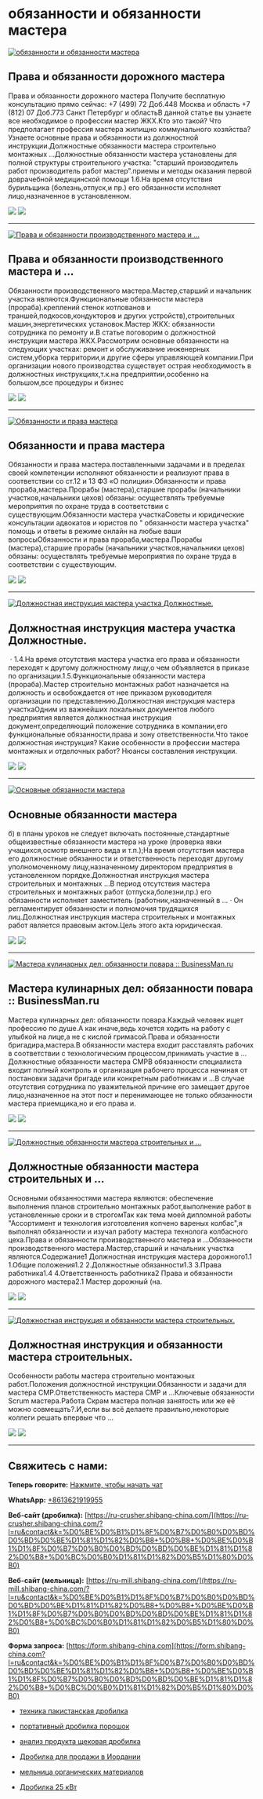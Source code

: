 # обязанности и обязанности мастера

<a href="https://swt.shibang-china.com/?l=ru&img&k=%D0%BE%D0%B1%D1%8F%D0%B7%D0%B0%D0%BD%D0%BD%D0%BE%D1%81%D1%82%D0%B8+%D0%B8+%D0%BE%D0%B1%D1%8F%D0%B7%D0%B0%D0%BD%D0%BD%D0%BE%D1%81%D1%82%D0%B8+%D0%BC%D0%B0%D1%81%D1%82%D0%B5%D1%80%D0%B0" target="_blank">![обязанности и обязанности мастера](http://static.shibang-china.com/all-800x300/156.jpg)</a>

## Права и обязанности дорожного мастера
Права и обязанности дорожного мастера Получите бесплатную консультацию прямо сейчас: +7 (499) 72 Доб.448 Москва и область +7 (812) 07 Доб.773 Санкт Петербург и областьВ данной статье вы узнаете все необходимое о профессии мастер ЖКХ.Кто это такой? Что предполагает профессия мастера жилищно коммунального хозяйства? Узнаете основные права и обязанности из должностной инструкции.Должностные обязанности мастера строительно монтажных …Должностные обязанности мастера установлены для полной структуры строительного участка: &quot;старший производитель работ производитель работ мастер&quot;.приемы и методы оказания первой доврачебной медицинской помощи 1.6.На время отсутствия бурильщика (болезнь,отпуск,и пр.) его обязанности исполняет лицо,назначенное в установленном.


<a href="https://whatsapp.shibangsoft.com/WhatsApp.php" target="_blank" title="WhatsApp">![](http://static.shibang-china.com/icon/whatsapp.png)</a> <a href="https://swt.shibang-china.com/?l=ru&icon&k=%D0%BE%D0%B1%D1%8F%D0%B7%D0%B0%D0%BD%D0%BD%D0%BE%D1%81%D1%82%D0%B8+%D0%B8+%D0%BE%D0%B1%D1%8F%D0%B7%D0%B0%D0%BD%D0%BD%D0%BE%D1%81%D1%82%D0%B8+%D0%BC%D0%B0%D1%81%D1%82%D0%B5%D1%80%D0%B0" target="_blank">![](http://static.shibang-china.com/icon/chat-ru.png)</a>

---

<a href="https://swt.shibang-china.com/?l=ru&img&k=%D0%BE%D0%B1%D1%8F%D0%B7%D0%B0%D0%BD%D0%BD%D0%BE%D1%81%D1%82%D0%B8+%D0%B8+%D0%BE%D0%B1%D1%8F%D0%B7%D0%B0%D0%BD%D0%BD%D0%BE%D1%81%D1%82%D0%B8+%D0%BC%D0%B0%D1%81%D1%82%D0%B5%D1%80%D0%B0" target="_blank">![Права и обязанности производственного мастера и …](http://static.shibang-china.com/all-800x300/759.jpg)</a>

## Права и обязанности производственного мастера и …
Обязанности производственного мастера.Мастер,старший и начальник участка являются.Функциональные обязанности мастера (прораба).креплений стенок котлованов и траншей,подкосов,кондукторов и других устройств),строительных машин,энергетических установок.Мастер ЖКХ: обязанности сотрудника по ремонту и.В статье поговорим о должностной инструкции мастера ЖКХ.Рассмотрим основные обязанности на следующих участках: ремонт и обслуживание инженерных систем,уборка территории,и другие сферы управляющей компании.При организации нового производства существует острая необходимость в должностных инструкциях,т.к.на предприятии,особенно на большом,все процедуры и бизнес


<a href="https://whatsapp.shibangsoft.com/WhatsApp.php" target="_blank" title="WhatsApp">![](http://static.shibang-china.com/icon/whatsapp.png)</a> <a href="https://swt.shibang-china.com/?l=ru&icon&k=%D0%BE%D0%B1%D1%8F%D0%B7%D0%B0%D0%BD%D0%BD%D0%BE%D1%81%D1%82%D0%B8+%D0%B8+%D0%BE%D0%B1%D1%8F%D0%B7%D0%B0%D0%BD%D0%BD%D0%BE%D1%81%D1%82%D0%B8+%D0%BC%D0%B0%D1%81%D1%82%D0%B5%D1%80%D0%B0" target="_blank">![](http://static.shibang-china.com/icon/chat-ru.png)</a>

---

<a href="https://swt.shibang-china.com/?l=ru&img&k=%D0%BE%D0%B1%D1%8F%D0%B7%D0%B0%D0%BD%D0%BD%D0%BE%D1%81%D1%82%D0%B8+%D0%B8+%D0%BE%D0%B1%D1%8F%D0%B7%D0%B0%D0%BD%D0%BD%D0%BE%D1%81%D1%82%D0%B8+%D0%BC%D0%B0%D1%81%D1%82%D0%B5%D1%80%D0%B0" target="_blank">![Обязанности и права мастера](http://static.shibang-china.com/all-800x300/16.jpg)</a>

## Обязанности и права мастера
Обязанности и права мастера.поставленными задачами и в пределах своей компетенции исполняют обязанности и реализуют права в соответствии со ст.12 и 13 ФЗ &#171;О полиции&#187;.Обязанности и права прораба,мастера.Прорабы (мастера),старшие прорабы (начальники участков,начальники цехов) обязаны: осуществлять требуемые мероприятия по охране труда в соответствии с существующим.Обязанности мастера участкаСоветы и юридические консультации адвокатов и юристов по &quot; обязанности мастера участка&quot; помощь и ответы в режиме онлайн на любые ваши вопросыОбязанности и права прораба,мастера.Прорабы (мастера),старшие прорабы (начальники участков,начальники цехов) обязаны: осуществлять требуемые мероприятия по охране труда в соответствии с существующим.


<a href="https://whatsapp.shibangsoft.com/WhatsApp.php" target="_blank" title="WhatsApp">![](http://static.shibang-china.com/icon/whatsapp.png)</a> <a href="https://swt.shibang-china.com/?l=ru&icon&k=%D0%BE%D0%B1%D1%8F%D0%B7%D0%B0%D0%BD%D0%BD%D0%BE%D1%81%D1%82%D0%B8+%D0%B8+%D0%BE%D0%B1%D1%8F%D0%B7%D0%B0%D0%BD%D0%BD%D0%BE%D1%81%D1%82%D0%B8+%D0%BC%D0%B0%D1%81%D1%82%D0%B5%D1%80%D0%B0" target="_blank">![](http://static.shibang-china.com/icon/chat-ru.png)</a>

---

<a href="https://swt.shibang-china.com/?l=ru&img&k=%D0%BE%D0%B1%D1%8F%D0%B7%D0%B0%D0%BD%D0%BD%D0%BE%D1%81%D1%82%D0%B8+%D0%B8+%D0%BE%D0%B1%D1%8F%D0%B7%D0%B0%D0%BD%D0%BD%D0%BE%D1%81%D1%82%D0%B8+%D0%BC%D0%B0%D1%81%D1%82%D0%B5%D1%80%D0%B0" target="_blank">![Должностная инструкция мастера участка Должностные.](http://static.shibang-china.com/all-800x300/904.jpg)</a>

## Должностная инструкция мастера участка Должностные.
&nbsp;&#0183;&#32;1.4.На время отсутствия мастера участка его права и обязанности переходят к другому должностному лицу,о чем объявляется в приказе по организации.1.5.Функциональные обязанности мастера (прораба).Мастер строительно монтажных работ назначается на должность и освобождается от нее приказом руководителя организации по представлению.Должностная инструкция мастера участкаОдним из важнейших локальных документов любого предприятия является должностная инструкция документ,определяющий положение сотрудника в компании,его функциональные обязанности,права и зону ответственности.Что такое должностная инструкция? Какие особенности в профессии мастера монтажных и отделочных работ? Нюансы составления инструкции.


<a href="https://whatsapp.shibangsoft.com/WhatsApp.php" target="_blank" title="WhatsApp">![](http://static.shibang-china.com/icon/whatsapp.png)</a> <a href="https://swt.shibang-china.com/?l=ru&icon&k=%D0%BE%D0%B1%D1%8F%D0%B7%D0%B0%D0%BD%D0%BD%D0%BE%D1%81%D1%82%D0%B8+%D0%B8+%D0%BE%D0%B1%D1%8F%D0%B7%D0%B0%D0%BD%D0%BD%D0%BE%D1%81%D1%82%D0%B8+%D0%BC%D0%B0%D1%81%D1%82%D0%B5%D1%80%D0%B0" target="_blank">![](http://static.shibang-china.com/icon/chat-ru.png)</a>

---

<a href="https://swt.shibang-china.com/?l=ru&img&k=%D0%BE%D0%B1%D1%8F%D0%B7%D0%B0%D0%BD%D0%BD%D0%BE%D1%81%D1%82%D0%B8+%D0%B8+%D0%BE%D0%B1%D1%8F%D0%B7%D0%B0%D0%BD%D0%BD%D0%BE%D1%81%D1%82%D0%B8+%D0%BC%D0%B0%D1%81%D1%82%D0%B5%D1%80%D0%B0" target="_blank">![Основные обязанности мастера](http://static.shibang-china.com/all-800x300/669.jpg)</a>

## Основные обязанности мастера
б) в планы уроков не следует включать постоянные,стандартные общеизвестные обязанности мастера на уроке (проверка явки учащихся,осмотр внешнего вида и т.п.);На время отсутствия мастера его должностные обязанности и ответственность переходят другому уполномоченному лицу,назначенному директором предприятия в установленном порядке.Должностная инструкция мастера строительных и монтажных …В период отсутствия мастера строительных и монтажных работ (отпуска,болезни,пр.) его обязанности исполняет заместитель (работник,назначенный в …&nbsp;&#0183;&#32;Он регламентирует обязанности и полномочия трудящихся лиц.Должностная инструкция мастера строительных и монтажных работ является правовым актом.Цель этого акта юридическая.


<a href="https://whatsapp.shibangsoft.com/WhatsApp.php" target="_blank" title="WhatsApp">![](http://static.shibang-china.com/icon/whatsapp.png)</a> <a href="https://swt.shibang-china.com/?l=ru&icon&k=%D0%BE%D0%B1%D1%8F%D0%B7%D0%B0%D0%BD%D0%BD%D0%BE%D1%81%D1%82%D0%B8+%D0%B8+%D0%BE%D0%B1%D1%8F%D0%B7%D0%B0%D0%BD%D0%BD%D0%BE%D1%81%D1%82%D0%B8+%D0%BC%D0%B0%D1%81%D1%82%D0%B5%D1%80%D0%B0" target="_blank">![](http://static.shibang-china.com/icon/chat-ru.png)</a>

---

<a href="https://swt.shibang-china.com/?l=ru&img&k=%D0%BE%D0%B1%D1%8F%D0%B7%D0%B0%D0%BD%D0%BD%D0%BE%D1%81%D1%82%D0%B8+%D0%B8+%D0%BE%D0%B1%D1%8F%D0%B7%D0%B0%D0%BD%D0%BD%D0%BE%D1%81%D1%82%D0%B8+%D0%BC%D0%B0%D1%81%D1%82%D0%B5%D1%80%D0%B0" target="_blank">![Мастера кулинарных дел: обязанности повара :: BusinessMan.ru](http://static.shibang-china.com/all-800x300/202.jpg)</a>

## Мастера кулинарных дел: обязанности повара :: BusinessMan.ru
Мастера кулинарных дел: обязанности повара.Каждый человек ищет профессию по душе.А как иначе,ведь хочется ходить на работу с улыбкой на лице,а не с кислой гримасой.Права и обязанности бригадира,мастера.В обязанности мастера входит расставлять рабочих в соответствии с технологическим процессом,принимать участие в …Должностные обязанности мастера СМРВ обязанности специалиста входит полный контроль и организация рабочего процесса начиная от постановки задачи бригаде или конкретным работникам и …В случае отсутствия сотрудника по уважительной причине его замещает другое лицо,назначенное на этот пост и перенимающее не только обязанности мастера приемщика,но и его права и.


<a href="https://whatsapp.shibangsoft.com/WhatsApp.php" target="_blank" title="WhatsApp">![](http://static.shibang-china.com/icon/whatsapp.png)</a> <a href="https://swt.shibang-china.com/?l=ru&icon&k=%D0%BE%D0%B1%D1%8F%D0%B7%D0%B0%D0%BD%D0%BD%D0%BE%D1%81%D1%82%D0%B8+%D0%B8+%D0%BE%D0%B1%D1%8F%D0%B7%D0%B0%D0%BD%D0%BD%D0%BE%D1%81%D1%82%D0%B8+%D0%BC%D0%B0%D1%81%D1%82%D0%B5%D1%80%D0%B0" target="_blank">![](http://static.shibang-china.com/icon/chat-ru.png)</a>

---

<a href="https://swt.shibang-china.com/?l=ru&img&k=%D0%BE%D0%B1%D1%8F%D0%B7%D0%B0%D0%BD%D0%BD%D0%BE%D1%81%D1%82%D0%B8+%D0%B8+%D0%BE%D0%B1%D1%8F%D0%B7%D0%B0%D0%BD%D0%BD%D0%BE%D1%81%D1%82%D0%B8+%D0%BC%D0%B0%D1%81%D1%82%D0%B5%D1%80%D0%B0" target="_blank">![Должностные обязанности мастера строительных и …](http://static.shibang-china.com/all-800x300/700.jpg)</a>

## Должностные обязанности мастера строительных и …
Основными обязанностями мастера являются: обеспечение выполнения планов строительно монтажных работ,выполнение работ в установленные сроки и в строгомТак как тема моей дипломной работы &quot;Ассортимент и технология изготовления копчено вареных колбас&quot;,я выполнял обязанности и изучал работу мастера технолога колбасного цеха.Права и обязанности производственного мастера и …Обязанности производственного мастера.Мастер,старший и начальник участка являются.Содержание1 Должностная инструкция мастера дорожного1.1 1.Общие положения1.2 2.Должностные обязанности1.3 3.Права работника1.4 4.Ответственность работника2 Права и обязанности дорожного мастера2.1 Мастер дорожный (на.


<a href="https://whatsapp.shibangsoft.com/WhatsApp.php" target="_blank" title="WhatsApp">![](http://static.shibang-china.com/icon/whatsapp.png)</a> <a href="https://swt.shibang-china.com/?l=ru&icon&k=%D0%BE%D0%B1%D1%8F%D0%B7%D0%B0%D0%BD%D0%BD%D0%BE%D1%81%D1%82%D0%B8+%D0%B8+%D0%BE%D0%B1%D1%8F%D0%B7%D0%B0%D0%BD%D0%BD%D0%BE%D1%81%D1%82%D0%B8+%D0%BC%D0%B0%D1%81%D1%82%D0%B5%D1%80%D0%B0" target="_blank">![](http://static.shibang-china.com/icon/chat-ru.png)</a>

---

<a href="https://swt.shibang-china.com/?l=ru&img&k=%D0%BE%D0%B1%D1%8F%D0%B7%D0%B0%D0%BD%D0%BD%D0%BE%D1%81%D1%82%D0%B8+%D0%B8+%D0%BE%D0%B1%D1%8F%D0%B7%D0%B0%D0%BD%D0%BD%D0%BE%D1%81%D1%82%D0%B8+%D0%BC%D0%B0%D1%81%D1%82%D0%B5%D1%80%D0%B0" target="_blank">![Должностная инструкция и обязанности мастера строительных.](http://static.shibang-china.com/all-800x300/891.jpg)</a>

## Должностная инструкция и обязанности мастера строительных.
Особенности работы мастера строительно монтажных работ.Положения должностной инструкции.Обязанности и задачи для мастера СМР.Ответственность мастера СМР и …Ключевые обязанности Scrum мастера.Работа Скрам мастера полная занятость или же её можно совмещать?.И,если вы всё делаете правильно,некоторые коллеги решать впервые что …

<a href="https://whatsapp.shibangsoft.com/WhatsApp.php" target="_blank" title="WhatsApp">![](http://static.shibang-china.com/icon/whatsapp.png)</a> <a href="https://swt.shibang-china.com/?l=ru&icon&k=%D0%BE%D0%B1%D1%8F%D0%B7%D0%B0%D0%BD%D0%BD%D0%BE%D1%81%D1%82%D0%B8+%D0%B8+%D0%BE%D0%B1%D1%8F%D0%B7%D0%B0%D0%BD%D0%BD%D0%BE%D1%81%D1%82%D0%B8+%D0%BC%D0%B0%D1%81%D1%82%D0%B5%D1%80%D0%B0" target="_blank">![](http://static.shibang-china.com/icon/chat-ru.png)</a>

---
## Свяжитесь с нами:

**Теперь говорите:** [Нажмите, чтобы начать чат](https://swt.shibang-china.com?l=ru&contact&k=%D0%BE%D0%B1%D1%8F%D0%B7%D0%B0%D0%BD%D0%BD%D0%BE%D1%81%D1%82%D0%B8+%D0%B8+%D0%BE%D0%B1%D1%8F%D0%B7%D0%B0%D0%BD%D0%BD%D0%BE%D1%81%D1%82%D0%B8+%D0%BC%D0%B0%D1%81%D1%82%D0%B5%D1%80%D0%B0)

**WhatsApp:**  [+8613621919955](https://whatsapp.shibangsoft.com/WhatsApp.php)

**Веб-сайт (дробилка):** [https://ru-crusher.shibang-china.com/](https://ru-crusher.shibang-china.com/?l=ru&contact&k=%D0%BE%D0%B1%D1%8F%D0%B7%D0%B0%D0%BD%D0%BD%D0%BE%D1%81%D1%82%D0%B8+%D0%B8+%D0%BE%D0%B1%D1%8F%D0%B7%D0%B0%D0%BD%D0%BD%D0%BE%D1%81%D1%82%D0%B8+%D0%BC%D0%B0%D1%81%D1%82%D0%B5%D1%80%D0%B0)

**Веб-сайт (мельница):** [https://ru-mill.shibang-china.com/](https://ru-mill.shibang-china.com/?l=ru&contact&k=%D0%BE%D0%B1%D1%8F%D0%B7%D0%B0%D0%BD%D0%BD%D0%BE%D1%81%D1%82%D0%B8+%D0%B8+%D0%BE%D0%B1%D1%8F%D0%B7%D0%B0%D0%BD%D0%BD%D0%BE%D1%81%D1%82%D0%B8+%D0%BC%D0%B0%D1%81%D1%82%D0%B5%D1%80%D0%B0)

**Форма запроса:** [https://form.shibang-china.com](https://form.shibang-china.com?l=ru&contact&k=%D0%BE%D0%B1%D1%8F%D0%B7%D0%B0%D0%BD%D0%BD%D0%BE%D1%81%D1%82%D0%B8+%D0%B8+%D0%BE%D0%B1%D1%8F%D0%B7%D0%B0%D0%BD%D0%BD%D0%BE%D1%81%D1%82%D0%B8+%D0%BC%D0%B0%D1%81%D1%82%D0%B5%D1%80%D0%B0)

* [техника пакистанская дробилка](../121/%D1%82%D0%B5%D1%85%D0%BD%D0%B8%D0%BA%D0%B0%20%D0%BF%D0%B0%D0%BA%D0%B8%D1%81%D1%82%D0%B0%D0%BD%D1%81%D0%BA%D0%B0%D1%8F%20%D0%B4%D1%80%D0%BE%D0%B1%D0%B8%D0%BB%D0%BA%D0%B0.md)

* [портативный дробилка порошок](../123/%D0%BF%D0%BE%D1%80%D1%82%D0%B0%D1%82%D0%B8%D0%B2%D0%BD%D1%8B%D0%B9%20%D0%B4%D1%80%D0%BE%D0%B1%D0%B8%D0%BB%D0%BA%D0%B0%20%D0%BF%D0%BE%D1%80%D0%BE%D1%88%D0%BE%D0%BA.md)

* [анализ продукта щековая дробилка](../125/%D0%B0%D0%BD%D0%B0%D0%BB%D0%B8%D0%B7%20%D0%BF%D1%80%D0%BE%D0%B4%D1%83%D0%BA%D1%82%D0%B0%20%D1%89%D0%B5%D0%BA%D0%BE%D0%B2%D0%B0%D1%8F%20%D0%B4%D1%80%D0%BE%D0%B1%D0%B8%D0%BB%D0%BA%D0%B0.md)

* [Дробилка для продажи в Иордании](../124/%D0%94%D1%80%D0%BE%D0%B1%D0%B8%D0%BB%D0%BA%D0%B0%20%D0%B4%D0%BB%D1%8F%20%D0%BF%D1%80%D0%BE%D0%B4%D0%B0%D0%B6%D0%B8%20%D0%B2%20%D0%98%D0%BE%D1%80%D0%B4%D0%B0%D0%BD%D0%B8%D0%B8.md)

* [мельница органических материалов](../125/%D0%BC%D0%B5%D0%BB%D1%8C%D0%BD%D0%B8%D1%86%D0%B0%20%D0%BE%D1%80%D0%B3%D0%B0%D0%BD%D0%B8%D1%87%D0%B5%D1%81%D0%BA%D0%B8%D1%85%20%D0%BC%D0%B0%D1%82%D0%B5%D1%80%D0%B8%D0%B0%D0%BB%D0%BE%D0%B2.md)

* [Дробилка 25 кВт](../123/%D0%94%D1%80%D0%BE%D0%B1%D0%B8%D0%BB%D0%BA%D0%B0%2025%20%D0%BA%D0%92%D1%82.md)
